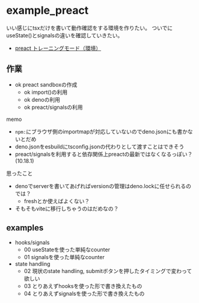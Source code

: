 # example_preact

いい感じにtsxだけを書いて動作確認をする環境を作りたい。
ついでにuseState()とsignalsの違いを確認していきたい。

- [preact トレーニングモード（環境）](https://zenn.dev/podhmo/scraps/4a20ad0e96aef8#comment-969caec296cb01)

## 作業

- ok preact sandboxの作成
    - ok import()の利用
    - ok denoの利用
    - ok preact/signalsの利用

memo

- `npm:`にブラウザ側のimportmapが対応していないのでdeno.jsonにも書かないとだめ
- deno.jsonをesbuildにtsconfig.jsonの代わりとして渡すことはできそう
- preact/signalsを利用すると依存関係上preactの最新ではなくなるっぽい？ (10.18.1)

思ったこと

- denoでserverを書いてあげればversionの管理はdeno.lockに任せられるのでは？
    - freshとか使えばよくない？
- そもそもviteに移行しちゃうのはだめなの？

## examples

- hooks/signals
    - 00 useStateを使った単純なcounter
    - 01 signalsを使った単純なcounter
- state handling
    - 02 現状のstate handling, submitボタンを押したタイミングで変わって欲しい
    - 03 とりあえずhooksを使った形で書き換えたもの
    - 04 とりあえずsignalsを使った形で書き換えたもの
